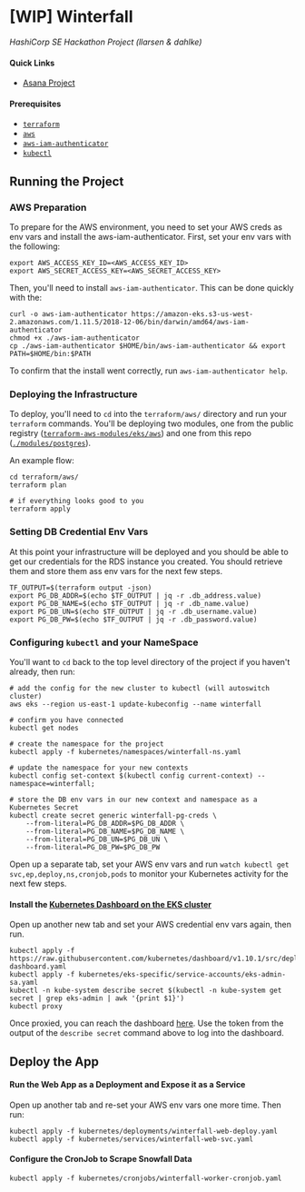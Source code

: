 # [WIP] Winterfall
_HashiCorp SE Hackathon Project (llarsen & dahlke)_

#### Quick Links
- [Asana Project](https://app.asana.com/0/1108361432591475/1108361432591511)

#### Prerequisites
- [`terraform`](https://learn.hashicorp.com/terraform/getting-started/install.html)
- [`aws`](https://docs.aws.amazon.com/cli/latest/userguide/cli-chap-install.html)
- [`aws-iam-authenticator`](https://docs.aws.amazon.com/eks/latest/userguide/install-aws-iam-authenticator.html)
- [`kubectl`](https://kubernetes.io/docs/tasks/tools/install-kubectl/)


## Running the Project

### AWS Preparation

To prepare for the AWS environment, you need to set your AWS creds as env vars and install the aws-iam-authenticator. First, set your env vars with the following:

```
export AWS_ACCESS_KEY_ID=<AWS_ACCESS_KEY_ID>
export AWS_SECRET_ACCESS_KEY=<AWS_SECRET_ACCESS_KEY>
```

Then, you'll need to install `aws-iam-authenticator`. This can be done quickly with the:

```
curl -o aws-iam-authenticator https://amazon-eks.s3-us-west-2.amazonaws.com/1.11.5/2018-12-06/bin/darwin/amd64/aws-iam-authenticator
chmod +x ./aws-iam-authenticator
cp ./aws-iam-authenticator $HOME/bin/aws-iam-authenticator && export PATH=$HOME/bin:$PATH
```

To confirm that the install went correctly, run `aws-iam-authenticator help`.


### Deploying the Infrastructure

To deploy, you'll need to `cd` into the `terraform/aws/` directory and run  your `terraform` commands. You'll be deploying two modules,  one from the public registry ([`terraform-aws-modules/eks/aws`](https://registry.terraform.io/modules/terraform-aws-modules/eks/aws/2.2.0)) and one from this repo ([`./modules/postgres`](./modules/aws/rds)).

An example flow:

```
cd terraform/aws/
terraform plan

# if everything looks good to you
terraform apply
```

### Setting DB Credential  Env Vars
At this point your infrastructure will be deployed and you should be able to get our credentials for the RDS instance you created. You should retrieve them and store them ass env vars for the next few steps.


```
TF_OUTPUT=$(terraform output -json)
export PG_DB_ADDR=$(echo $TF_OUTPUT | jq -r .db_address.value)
export PG_DB_NAME=$(echo $TF_OUTPUT | jq -r .db_name.value)
export PG_DB_UN=$(echo $TF_OUTPUT | jq -r .db_username.value)
export PG_DB_PW=$(echo $TF_OUTPUT | jq -r .db_password.value)
```

### Configuring `kubectl` and your NameSpace
You'll want to `cd` back to the top level directory of the project if you haven't already, then run:

```
# add the config for the new cluster to kubectl (will autoswitch cluster)
aws eks --region us-east-1 update-kubeconfig --name winterfall

# confirm you have connected
kubectl get nodes

# create the namespace for the project
kubectl apply -f kubernetes/namespaces/winterfall-ns.yaml

# update the namespace for your new contexts
kubectl config set-context $(kubectl config current-context) --namespace=winterfall;

# store the DB env vars in our new context and namespace as a Kubernetes Secret
kubectl create secret generic winterfall-pg-creds \
    --from-literal=PG_DB_ADDR=$PG_DB_ADDR \
    --from-literal=PG_DB_NAME=$PG_DB_NAME \
    --from-literal=PG_DB_UN=$PG_DB_UN \
    --from-literal=PG_DB_PW=$PG_DB_PW
```

Open up a separate tab, set your AWS env vars and run `watch kubectl get svc,ep,deploy,ns,cronjob,pods` to monitor your Kubernetes activity for the next few steps.

#### Install the [Kubernetes Dashboard on the EKS cluster](https://docs.aws.amazon.com/eks/latest/userguide/dashboard-tutorial.html)

Open up another new tab and set your AWS credential env vars again, then run.

```
kubectl apply -f https://raw.githubusercontent.com/kubernetes/dashboard/v1.10.1/src/deploy/recommended/kubernetes-dashboard.yaml
kubectl apply -f kubernetes/eks-specific/service-accounts/eks-admin-sa.yaml
kubectl -n kube-system describe secret $(kubectl -n kube-system get secret | grep eks-admin | awk '{print $1}')
kubectl proxy
```

Once proxied, you can reach the dashboard [here](http://localhost:8001/api/v1/namespaces/kube-system/services/https:kubernetes-dashboard:/proxy/#!/login). Use the token from the output of the `describe secret` command above to log into the dashboard.


## Deploy the App

#### Run the Web App as a Deployment and Expose it as a Service

Open up another tab and re-set your AWS env vars one more time. Then run:

```
kubectl apply -f kubernetes/deployments/winterfall-web-deploy.yaml
kubectl apply -f kubernetes/services/winterfall-web-svc.yaml
```

#### Configure the CronJob to Scrape Snowfall Data

```
kubectl apply -f kubernetes/cronjobs/winterfall-worker-cronjob.yaml

```